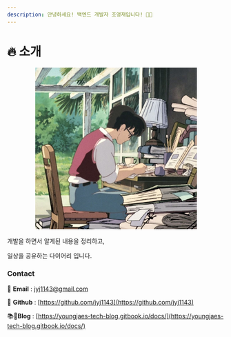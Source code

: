 ```yaml
---
description: 안녕하세요! 백엔드 개발자 조영재입니다! 👋🏻
---
```


# 🔥 소개

<div align="center" data-full-width="false">

<figure><img src=".gitbook/assets/Studio Ghibli Icons.jpeg" alt="" width="375"><figcaption></figcaption></figure>

</div>

개발을 하면서 알게된 내용을 정리하고,

일상을 공유하는 다이어리 입니다.

### Contact

📧 **Email** : [jyj1143@gmail.com](mailto:jyj1143@gmail.com)&#x20;

💾 **Github** : [https://github.com/jyj1143](https://github.com/jyj1143)

&#x20;📚**Blog** : [https://youngjaes-tech-blog.gitbook.io/docs/](https://youngjaes-tech-blog.gitbook.io/docs/)
